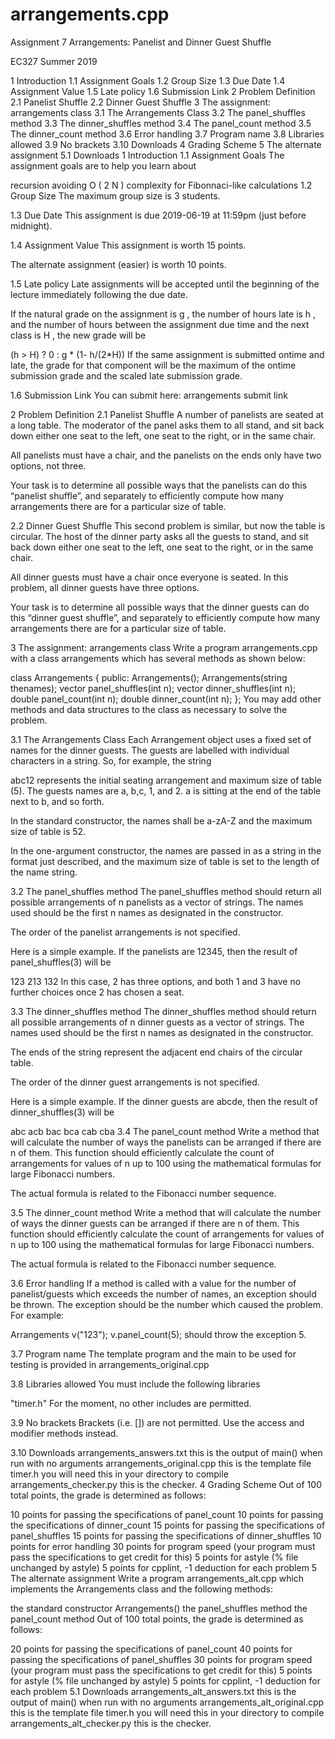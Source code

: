 # arrangements.cpp
Assignment 7
Arrangements: Panelist and Dinner Guest Shuffle

EC327 Summer 2019

1 Introduction
1.1 Assignment Goals
1.2 Group Size
1.3 Due Date
1.4 Assignment Value
1.5 Late policy
1.6 Submission Link
2 Problem Definition
2.1 Panelist Shuffle
2.2 Dinner Guest Shuffle
3 The assignment: arrangements class
3.1 The Arrangements Class
3.2 The panel_shuffles method
3.3 The dinner_shuffles method
3.4 The panel_count method
3.5 The dinner_count method
3.6 Error handling
3.7 Program name
3.8 Libraries allowed
3.9 No brackets
3.10 Downloads
4 Grading Scheme
5 The alternate assignment
5.1 Downloads
1 Introduction
1.1 Assignment Goals
The assignment goals are to help you learn about

recursion
avoiding 
O
(
2
N
)
 complexity for Fibonnaci-like calculations
1.2 Group Size
The maximum group size is 3 students.

1.3 Due Date
This assignment is due 2019-06-19 at 11:59pm (just before midnight).

1.4 Assignment Value
This assignment is worth 15 points.

The alternate assignment (easier) is worth 10 points.

1.5 Late policy
Late assignments will be accepted until the beginning of the lecture immediately following the due date.

If the natural grade on the assignment is 
g
, the number of hours late is 
h
, and the number of hours between the assignment due time and the next class is 
H
, the new grade will be

(h > H) ? 0 : g * (1- h/(2*H))
If the same assignment is submitted ontime and late, the grade for that component will be the maximum of the ontime submission grade and the scaled late submission grade.

1.6 Submission Link
You can submit here: arrangements submit link

2 Problem Definition
2.1 Panelist Shuffle
A number of panelists are seated at a long table. The moderator of the panel asks them to all stand, and sit back down either one seat to the left, one seat to the right, or in the same chair.

All panelists must have a chair, and the panelists on the ends only have two options, not three.

Your task is to determine all possible ways that the panelists can do this “panelist shuffle”, and separately to efficiently compute how many arrangements there are for a particular size of table.

2.2 Dinner Guest Shuffle
This second problem is similar, but now the table is circular. The host of the dinner party asks all the guests to stand, and sit back down either one seat to the left, one seat to the right, or in the same chair.

All dinner guests must have a chair once everyone is seated. In this problem, all dinner guests have three options.

Your task is to determine all possible ways that the dinner guests can do this “dinner guest shuffle”, and separately to efficiently compute how many arrangements there are for a particular size of table.

3 The assignment: arrangements class
Write a program arrangements.cpp with a class arrangements which has several methods as shown below:


class Arrangements {
  public:
    Arrangements();
    Arrangements(string thenames);
    vector<string> panel_shuffles(int n);
    vector<string> dinner_shuffles(int n);
    double panel_count(int n);
    double dinner_count(int n);
};
You may add other methods and data structures to the class as necessary to solve the problem.

3.1 The Arrangements Class
Each Arrangement object uses a fixed set of names for the dinner guests. The guests are labelled with individual characters in a string. So, for example, the string

abc12
represents the initial seating arrangement and maximum size of table (5). The guests names are a, b,c, 1, and 2. a is sitting at the end of the table next to b, and so forth.

In the standard constructor, the names shall be a-zA-Z and the maximum size of table is 52.

In the one-argument constructor, the names are passed in as a string in the format just described, and the maximum size of table is set to the length of the name string.

3.2 The panel_shuffles method
The panel_shuffles method should return all possible arrangements of n panelists as a vector of strings. The names used should be the first n names as designated in the constructor.

The order of the panelist arrangements is not specified.

Here is a simple example. If the panelists are 12345, then the result of panel_shuffles(3) will be

123
213
132
In this case, 2 has three options, and both 1 and 3 have no further choices once 2 has chosen a seat.

3.3 The dinner_shuffles method
The dinner_shuffles method should return all possible arrangements of n dinner guests as a vector of strings. The names used should be the first n names as designated in the constructor.

The ends of the string represent the adjacent end chairs of the circular table.

The order of the dinner guest arrangements is not specified.

Here is a simple example. If the dinner guests are abcde, then the result of dinner_shuffles(3) will be

abc
acb
bac
bca
cab
cba
3.4 The panel_count method
Write a method that will calculate the number of ways the panelists can be arranged if there are n of them. This function should efficiently calculate the count of arrangements for values of n up to 100 using the mathematical formulas for large Fibonacci numbers.

The actual formula is related to the Fibonacci number sequence.

3.5 The dinner_count method
Write a method that will calculate the number of ways the dinner guests can be arranged if there are n of them. This function should efficiently calculate the count of arrangements for values of n up to 100 using the mathematical formulas for large Fibonacci numbers.

The actual formula is related to the Fibonacci number sequence.

3.6 Error handling
If a method is called with a value for the number of panelist/guests which exceeds the number of names, an exception should be thrown. The exception should be the number which caused the problem. For example:

Arrangements v("123");
v.panel_count(5);
should throw the exception 5.

3.7 Program name
The template program and the main to be used for testing is provided in arrangements_original.cpp

3.8 Libraries allowed
You must include the following libraries

<algorithm>
<array>
<cmath>
<cstdint>
<iomanip>
<iostream>
<string>
<vector>
"timer.h"
For the moment, no other includes are permitted.

3.9 No brackets
Brackets (i.e. []) are not permitted. Use the access and modifier methods instead.

3.10 Downloads
arrangements_answers.txt this is the output of main() when run with no arguments
arrangements_original.cpp this is the template file
timer.h you will need this in your directory to compile
arrangements_checker.py this is the checker.
4 Grading Scheme
Out of 100 total points, the grade is determined as follows:

10 points for passing the specifications of panel_count
10 points for passing the specifications of dinner_count
15 points for passing the specifications of panel_shuffles
15 points for passing the specifications of dinner_shuffles
10 points for error handling
30 points for program speed (your program must pass the specifications to get credit for this)
5 points for astyle (% file unchanged by astyle)
5 points for cpplint, -1 deduction for each problem
5 The alternate assignment
Write a program arrangements_alt.cpp which implements the Arrangements class and the following methods:

the standard constructor Arrangements()
the panel_shuffles method
the panel_count method
Out of 100 total points, the grade is determined as follows:

20 points for passing the specifications of panel_count
40 points for passing the specifications of panel_shuffles
30 points for program speed (your program must pass the specifications to get credit for this)
5 points for astyle (% file unchanged by astyle)
5 points for cpplint, -1 deduction for each problem
5.1 Downloads
arrangements_alt_answers.txt this is the output of main() when run with no arguments
arrangements_alt_original.cpp this is the template file
timer.h you will need this in your directory to compile
arrangements_alt_checker.py this is the checker.
